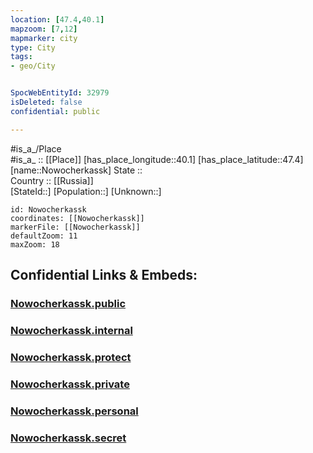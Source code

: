 ```yaml
---
location: [47.4,40.1] 
mapzoom: [7,12] 
mapmarker: city 
type: City
tags:
- geo/City


SpocWebEntityId: 32979
isDeleted: false
confidential: public

---
```

#is_a_/Place  
#is_a_ :: [[Place]] 
[has_place_longitude::40.1] 
[has_place_latitude::47.4] 
[name::Nowocherkassk] 
State ::  
Country :: [[Russia]]  
[StateId::] 
[Population::] 
[Unknown::] 


```leaflet
id: Nowocherkassk
coordinates: [[Nowocherkassk]] 
markerFile: [[Nowocherkassk]] 
defaultZoom: 11 
maxZoom: 18
```


## Confidential Links & Embeds: 

### [Nowocherkassk.public](/_public/\Earth\Continent\Europe\Europe~East\Russia\Russia~South\Rostov_Oblast\CityNowocherkassk.public.md) 

### [Nowocherkassk.internal](/_internal/\Earth\Continent\Europe\Europe~East\Russia\Russia~South\Rostov_Oblast\CityNowocherkassk.internal.md) 

### [Nowocherkassk.protect](/_protect/\Earth\Continent\Europe\Europe~East\Russia\Russia~South\Rostov_Oblast\CityNowocherkassk.protect.md) 

### [Nowocherkassk.private](/_private/\Earth\Continent\Europe\Europe~East\Russia\Russia~South\Rostov_Oblast\CityNowocherkassk.private.md) 

### [Nowocherkassk.personal](/_personal/\Earth\Continent\Europe\Europe~East\Russia\Russia~South\Rostov_Oblast\CityNowocherkassk.personal.md) 

### [Nowocherkassk.secret](/_secret/\Earth\Continent\Europe\Europe~East\Russia\Russia~South\Rostov_Oblast\CityNowocherkassk.secret.md)

